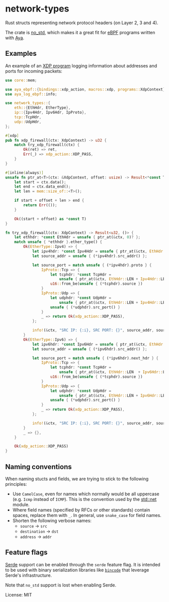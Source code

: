 # network-types

Rust structs representing network protocol headers (on Layer 2, 3 and 4).

The crate is [no_std](https://docs.rust-embedded.org/book/intro/no-std.html),
which makes it a great fit for [eBPF](https://ebpf.io/) programs written
with [Aya](https://aya-rs.dev/).

## Examples

An example of an [XDP program](https://aya-rs.dev/book/start/) logging
information about addresses and ports for incoming packets:

```rust
use core::mem;

use aya_ebpf::{bindings::xdp_action, macros::xdp, programs::XdpContext};
use aya_log_ebpf::info;

use network_types::{
    eth::{EthHdr, EtherType},
    ip::{Ipv4Hdr, Ipv6Hdr, IpProto},
    tcp::TcpHdr,
    udp::UdpHdr,
};

#[xdp]
pub fn xdp_firewall(ctx: XdpContext) -> u32 {
    match try_xdp_firewall(ctx) {
        Ok(ret) => ret,
        Err(_) => xdp_action::XDP_PASS,
    }
}

#[inline(always)]
unsafe fn ptr_at<T>(ctx: &XdpContext, offset: usize) -> Result<*const T, ()> {
    let start = ctx.data();
    let end = ctx.data_end();
    let len = mem::size_of::<T>();

    if start + offset + len > end {
        return Err(());
    }

    Ok((start + offset) as *const T)
}

fn try_xdp_firewall(ctx: XdpContext) -> Result<u32, ()> {
    let ethhdr: *const EthHdr = unsafe { ptr_at(&ctx, 0)? };
    match unsafe { *ethhdr }.ether_type() {
        Ok(EtherType::Ipv4) => {
            let ipv4hdr: *const Ipv4Hdr = unsafe { ptr_at(&ctx, EthHdr::LEN)? };
            let source_addr = unsafe { (*ipv4hdr).src_addr() };

            let source_port = match unsafe { (*ipv4hdr).proto } {
                IpProto::Tcp => {
                    let tcphdr: *const TcpHdr =
                        unsafe { ptr_at(&ctx, EthHdr::LEN + Ipv4Hdr::LEN) }?;
                    u16::from_be(unsafe { (*tcphdr).source })
                }
                IpProto::Udp => {
                    let udphdr: *const UdpHdr =
                        unsafe { ptr_at(&ctx, EthHdr::LEN + Ipv4Hdr::LEN) }?;
                    unsafe { (*udphdr).src_port() }
                }
                _ => return Ok(xdp_action::XDP_PASS),
            };

            info!(&ctx, "SRC IP: {:i}, SRC PORT: {}", source_addr, source_port);
        }
        Ok(EtherType::Ipv6) => {
            let ipv6hdr: *const Ipv6Hdr = unsafe { ptr_at(&ctx, EthHdr::LEN)? };
            let source_addr = unsafe { (*ipv6hdr).src_addr() };

            let source_port = match unsafe { (*ipv6hdr).next_hdr } {
                IpProto::Tcp => {
                    let tcphdr: *const TcpHdr =
                        unsafe { ptr_at(&ctx, EthHdr::LEN  + Ipv6Hdr::LEN) }?;
                    u16::from_be(unsafe { (*tcphdr).source })
                }
                IpProto::Udp => {
                    let udphdr: *const UdpHdr =
                        unsafe { ptr_at(&ctx, EthHdr::LEN + Ipv6Hdr::LEN) }?;
                    unsafe { (*udphdr).src_port() }
                }
                _ => return Ok(xdp_action::XDP_PASS),
            };

            info!(&ctx, "SRC IP: {:i}, SRC PORT: {}", source_addr, source_port);
        }
        _ => {},
    }

    Ok(xdp_action::XDP_PASS)
}
```

## Naming conventions

When naming stucts and fields, we are trying to stick to the following
principles:

* Use `CamelCase`, even for names which normally would be all uppercase
  (e.g. `Icmp` instead of `ICMP`). This is the convention used by the
  [std::net](https://doc.rust-lang.org/std/net/index.html) module.
* Where field names (specified by RFCs or other standards) contain spaces,
  replace them with `_`. In general, use `snake_case` for field names.
* Shorten the following verbose names:
  * `source` -> `src`
  * `destination` -> `dst`
  * `address` -> `addr`

## Feature flags

[Serde](https://serde.rs) support can be enabled through the `serde`
feature flag. It is intended to be used with binary serialization libraries
like [`bincode`](https://crates.io/crates/bincode) that leverage Serde's
infrastructure.

Note that `no_std` support is lost when enabling Serde.

License: MIT

